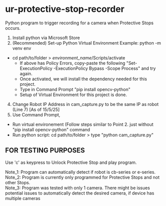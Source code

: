 # ur-protective-stop-recorder
Python program to trigger recording for a camera when Protective Stops occurs.  

1. Install python via Microsoft Store
2. (Recommended) Set-up Python Virtual Environment
   Example: python -m venv env
  - cd path/to/folder > *environment_name*/Scripts/activate
    - If above has Policy Errors, copy-paste the following "Set-ExecutionPolicy -ExecutionPolicy Bypass -Scope Process" and try again.
    - Once activated, we will install the dependency needed for this project.
    - Type in Command Prompt "pip install opencv-python"
    - Setup of Virtual Environment for this project is done. 
4. Change Robot IP Address in cam_capture.py to be the same IP as robot (Line 7) [As of 15/5/25]
5. Use Command Prompt,
  - Run virtual environement (Follow steps similar to Point 2. just without "pip install opencv-python" command
  - Run python script: cd path/to/folder > type "python cam_capture.py"

## FOR TESTING PURPOSES
Use 'c' as keypress to Unlock Protective Stop and play program.

Note_1: Program can automatically detect if robot is cb-series or e-series.  
Note_2: Program is currently only programmed for Protective Stops and not other Stops.  
Note_3: Program was tested with only 1 camera. There might be issues potential issues to automatically detect the desired camera, if device has multiple cameras  
